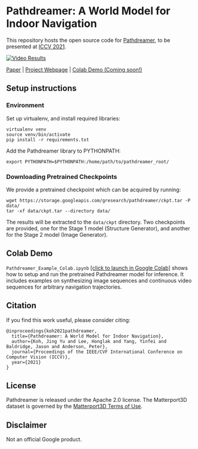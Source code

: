 # Pathdreamer: A World Model for Indoor Navigation

This repository hosts the open source code for [Pathdreamer](https://arxiv.org/abs/2105.08756), to be presented at [ICCV 2021](http://iccv2021.thecvf.com/).

[![Video Results](./video_results.gif)]({https://www.youtube.com/watch?v=StklIENGqs0} "Video Results")

[Paper](https://arxiv.org/abs/2105.08756) | [Project Webpage](https://google-research.github.io/pathdreamer) | [Colab Demo (Coming soon!)]()


## Setup instructions

### Environment
Set up virtualenv, and install required libraries:
```
virtualenv venv
source venv/bin/activate
pip install -r requirements.txt
```

Add the Pathdreamer library to PYTHONPATH:
```
export PYTHONPATH=$PYTHONPATH:/home/path/to/pathdreamer_root/
```

### Downloading Pretrained Checkpoints

We provide a pretrained checkpoint which can be acquired by running:
```
wget https://storage.googleapis.com/gresearch/pathdreamer/ckpt.tar -P data/
tar -xf data/ckpt.tar --directory data/
```

The results will be extracted to the `data/ckpt` directory. Two checkpoints are provided, one for the Stage 1 model (Structure Generator), and another for the Stage 2 model (Image Generator).

## Colab Demo

<!-- copybara:strip_begin(google-internal) -->
`Pathdreamer_Example_Colab.ipynb` [[click to launch in Google Colab]]() shows how to setup and run the pretrained Pathdreamer model for inference. It includes examples on synthesizing image sequences and continuous video sequences for arbitrary navigation trajectories.
<!-- copybara:strip_end -->

<!-- copybara:insert(google-internal)
Coming soon!
-->


## Citation

If you find this work useful, please consider citing:

```
@inproceedings{koh2021pathdreamer,
  title={Pathdreamer: A World Model for Indoor Navigation},
  author={Koh, Jing Yu and Lee, Honglak and Yang, Yinfei and Baldridge, Jason and Anderson, Peter},
  journal={Proceedings of the IEEE/CVF International Conference on Computer Vision (ICCV)},
  year={2021}
}
```

## License

Pathdreamer is released under the Apache 2.0 license. The Matterport3D dataset is governed by the
[Matterport3D Terms of Use](http://kaldir.vc.in.tum.de/matterport/MP_TOS.pdf).

## Disclaimer

Not an official Google product.
